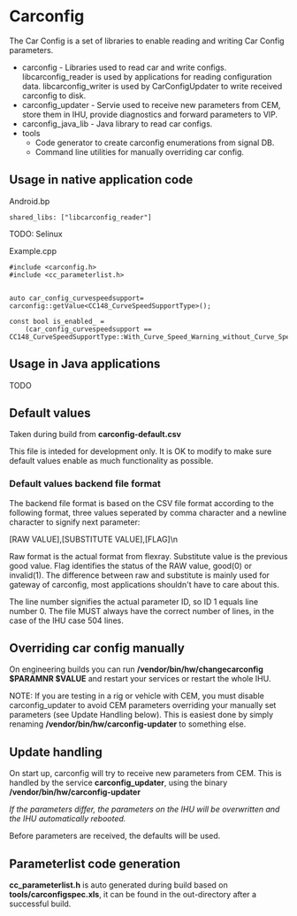 # Carconfig


The Car Config is a set of libraries to enable reading and writing Car Config parameters. 

* carconfig - Libraries used to read car and write configs. libcarconfig_reader is used by applications for reading configuration data. libcarconfig_writer is used by CarConfigUpdater to write received carconfig to disk.
* carconfig_updater - Servie used to receive new parameters from CEM, store them in IHU, provide diagnostics and forward parameters to VIP.
* carconfig_java_lib - Java library to read car configs.
* tools
  * Code generator to create carconfig enumerations from signal DB.
  * Command line utilities for manually overriding car config.


## Usage in native application code

Android.bp

    shared_libs: ["libcarconfig_reader"]

TODO: Selinux

Example.cpp

    #include <carconfig.h>
    #include <cc_parameterlist.h>


    auto car_config_curvespeedsupport= carconfig::getValue<CC148_CurveSpeedSupportType>();

    const bool is_enabled_ =
        (car_config_curvespeedsupport == CC148_CurveSpeedSupportType::With_Curve_Speed_Warning_without_Curve_Speed_Assist);


## Usage in Java applications

TODO

## Default values

Taken during build from **carconfig-default.csv** 

This file is inteded for development only. It is OK to modify to make sure default values enable as much functionality as possible.  


### Default values backend file format

The backend file format is based on the CSV file format according to the following format, three values seperated by comma character and a newline character to signify next parameter:

[RAW VALUE],[SUBSTITUTE VALUE],[FLAG]\n

Raw format is the actual format from flexray.
Substitute value is the previous good value. Flag identifies the status of the RAW value, good(0) or invalid(1). The difference between raw and substitute is mainly used for gateway of carconfig, most applications shouldn't have to care about this.

The line number signifies the actual parameter ID, so ID 1 equals line number 0. The file MUST always have the correct number of lines, in the case of the IHU case 504 lines.

## Overriding car config manually

On engineering builds you can run **/vendor/bin/hw/changecarconfig $PARAMNR $VALUE** and restart your services or restart the whole IHU.

NOTE: If you are testing in a rig or vehicle with CEM, you must disable carconfig_updater to avoid CEM parameters overriding your manually set parameters (see Update Handling below). This is easiest done by simply renaming **/vendor/bin/hw/carconfig-updater** to something else.


## Update handling

On start up, carconfig will try to receive new parameters from CEM.
This is handled by the service **carconfig_updater**, using the binary **/vendor/bin/hw/carconfig-updater**

*If the parameters differ, the parameters on the IHU will be overwritten and the IHU automatically rebooted.*

Before parameters are received, the defaults will be used.

## Parameterlist code generation
**cc_parameterlist.h** is auto generated during build based on **tools/carconfigspec.xls**,  it can be found in the out-directory after a successful build.